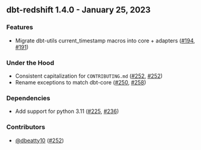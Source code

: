 ## dbt-redshift 1.4.0 - January 25, 2023
### Features
- Migrate dbt-utils current_timestamp macros into core + adapters ([#194](https://github.com/dbt-labs/dbt-redshift/issues/194), [#191](https://github.com/dbt-labs/dbt-redshift/pull/191))
### Under the Hood
- Consistent capitalization for `CONTRIBUTING.md` ([#252](https://github.com/dbt-labs/dbt-redshift/issues/252), [#252](https://github.com/dbt-labs/dbt-redshift/pull/252))
- Rename exceptions to match dbt-core ([#250](https://github.com/dbt-labs/dbt-redshift/issues/250), [#258](https://github.com/dbt-labs/dbt-redshift/pull/258))
### Dependencies
- Add support for python 3.11 ([#225](https://github.com/dbt-labs/dbt-redshift/issues/225), [#236](https://github.com/dbt-labs/dbt-redshift/pull/236))

### Contributors
- [@dbeatty10](https://github.com/dbeatty10) ([#252](https://github.com/dbt-labs/dbt-redshift/pull/252))
